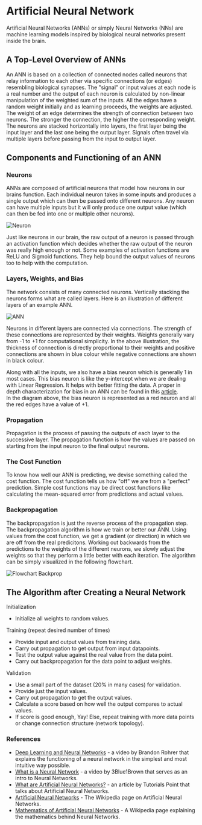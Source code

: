 # Artificial Neural Network

Artificial Neural Networks (ANNs) or simply Neural Networks (NNs) are machine learning models inspired by biological neural networks present inside the brain.  

## A Top-Level Overview of ANNs

An ANN is based on a collection of connected nodes called neurons that relay information to each other via specific connections (or edges) resembling biological synapses. The "signal" or input values at each node is a real number and the output of each neuron is calculated by non-linear manipulation of the weighted sum of the inputs. All the edges have a random weight initially and as learning proceeds, the weights are adjusted.  
The weight of an edge determines the strength of connection between two neurons. The stronger the connection, the higher the corresponding weight. The neurons are stacked horizontally into layers, the first layer being the input layer and the last one being the output layer. Signals often travel via multiple layers before passing from the input to output layer.

## Components and Functioning of an ANN

### Neurons

ANNs are composed of artificial neurons that model how neurons in our brains function. Each individual neuron takes in some inputs and produces a single output which can then be passed onto different neurons. Any neuron can have multiple inputs but it will only produce one output value (which can then be fed into one or multiple other neurons).

![Neuron](/img/neuron.jpg)

Just like neurons in our brain, the raw output of a neuron is passed through an activation function which decides whether the raw output of the neuron was really high enough or not. Some examples of activation functions are ReLU and Sigmoid functions. They help bound the output values of neurons too to help with the computation.

### Layers, Weights, and Bias

The network consists of many connected neurons. Vertically stacking the neurons forms what are called layers. Here is an illustration of different layers of an example ANN.  

![ANN](/img/ANN_structure.jpg)

Neurons in different layers are connected via connections. The strength of these connections are represented by their weights. Weights generally vary from -1 to +1 for computational simplicity. In the above illustration, the thickness of connection is directly proportional to their weights and positive connections are shown in blue colour while negative connections are shown in black colour.

Along with all the inputs, we also have a bias neuron which is generally 1 in most cases. This bias neuron is like the y-intercept when we are dealing with Linear Regression. It helps with better fitting the data. A proper in depth characterization for bias in an ANN can be found in this [article](https://www.geeksforgeeks.org/effect-of-bias-in-neural-network/).  
In the diagram above, the bias neuron is represented as a red neuron and all the red edges have a value of +1.

### Propagation

Propagation is the process of passing the outputs of each layer to the successive layer. The propagation function is how the values are passed on starting from the input neuron to the final output neurons. 

### The Cost Function

To know how well our ANN is predicting, we devise something called the cost function. The cost function tells us how "off" we are from a "perfect" prediction. Simple cost functions may be direct cost functions like calculating the mean-squared error from predictions and actual values.

### Backpropagation

The backpropagation is just the reverse process of the propagation step.  
The backpropagation algorithm is how we train or better our ANN. Using values from the cost function, we get a gradient (or direction) in which we are off from the real predicitons. Working out backwards from the predictions to the weights of the different neurons, we slowly adjust the weights so that they perform a little better with each iteration. The algorithm can be simply visualized in the following flowchart.

![Flowchart Backprop](/img/backprop.jpg)

## The Algorithm after Creating a Neural Network

Initialization
- Initialize all weights to random values.

Training (repeat desired number of times)
- Provide input and output values from training data.
- Carry out propagation to get output from input datapoints.
- Test the output value against the real value from the data point.
- Carry out backpropagation for the data point to adjust weights.

Validation
- Use a small part of the dataset (20% in many cases) for validation.
- Provide just the input values.
- Carry out propagation to get the output values.
- Calculate a score based on how well the output compares to actual values.
- If score is good enough, Yay! Else, repeat training with more data points or change connection structure (network topology).



### References

- [Deep Learning and Neural Networks](https://www.youtube.com/watch?v=ILsA4nyG7I0&ab_channel=BrandonRohrer) - a video by Brandon Rohrer that explains the functioning of a neural network in the simplest and most intuitive way possible.
- [What is a Neural Network](https://www.youtube.com/watch?v=aircAruvnKk&ab_channel=3Blue1Brown) - a video by 3Blue1Brown that serves as an intro to Neural Networks.
- [What are Artificial Neural Networks?](https://www.tutorialspoint.com/artificial_intelligence/artificial_intelligence_neural_networks.htm) - an article by Tutorials Point that talks about Artificial Neural Networks.
- [Artificial Neural Networks](https://en.wikipedia.org/wiki/Artificial_neural_network) - The Wikipedia page on Artificial Neural Networks.
- [Mathematics of Artificial Neural Networks](https://en.wikipedia.org/wiki/Mathematics_of_artificial_neural_networks) - A Wikipedia page explaining the mathematics behind Neural Networks.